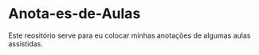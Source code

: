 # Anota-es-de-Aulas
Este reositório serve para eu colocar minhas anotações de algumas aulas assistidas.
